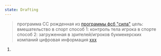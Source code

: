 ```yaml
---
state: Drafting
---
```

> программа СС рожденная из [программы фсб "сила"](/axis9/issues/ss/fss_psy_attacks_on_countrys.md)
> цель: вмешательство в спорт
> cпособ 1: контроль тела игрока в спорте
> способ 2: загруженная в зрителей/игроков букмекерских компаний цифровая информация [xxx](yyy)

  1. 
<!-- 733825ED -->